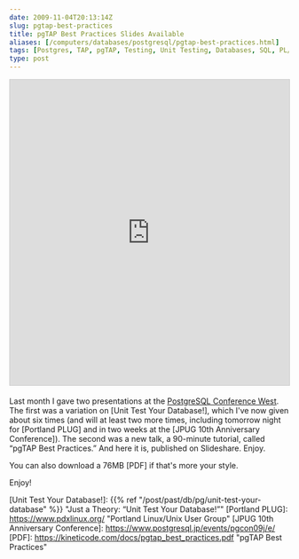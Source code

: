 ```yaml
--- 
date: 2009-11-04T20:13:14Z
slug: pgtap-best-practices
title: pgTAP Best Practices Slides Available
aliases: [/computers/databases/postgresql/pgtap-best-practices.html]
tags: [Postgres, TAP, pgTAP, Testing, Unit Testing, Databases, SQL, PL/pgSQL]
type: post
---
```


<iframe src="https://www.slideshare.net/slideshow/embed_code/key/LnjoP1V9sD7az6"
      width="676" height="551" frameborder="0" marginwidth="0" marginheight="0" scrolling="no"
      style="border:1px solid #CCC; border-width:1px; margin-bottom:5px; max-width: 100%;"
      allowfullscreen>
</iframe>

Last month I gave two presentations at the [PostgreSQL Conference West]. The
first was a variation on [Unit Test Your Database!], which I've now given about
six times (and will at least two more times, including tomorrow night for
[Portland PLUG] and in two weeks at the [JPUG 10th Anniversary Conference]). The
second was a new talk, a 90-minute tutorial, called “pgTAP Best Practices.” And
here it is, published on Slideshare. Enjoy.

You can also download a 76MB [PDF] if that's more your style.

Enjoy!

  [PostgreSQL Conference West]: http://www.postgresqlconference.org/2009/west/
    "West 2009, Seattle! | PostgreSQL Conference"
  [Unit Test Your Database!]: {{% ref "/post/past/db/pg/unit-test-your-database" %}}
    "Just a Theory: “Unit Test Your Database!”"
  [Portland PLUG]: https://www.pdxlinux.org/ "Portland Linux/Unix User Group"
  [JPUG 10th Anniversary Conference]: https://www.postgresql.jp/events/pgcon09j/e/
  [PDF]: https://kineticode.com/docs/pgtap_best_practices.pdf
    "pgTAP Best Practices"
